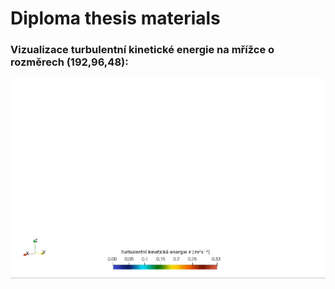﻿# Diploma thesis materials

### Vizualizace turbulentní kinetické energie na mřížce o rozměrech (192,96,48):
![Vizualizace turbulentní kinetické energie](tke_ani_DP.gif)

